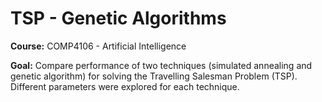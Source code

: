 # TSP - Genetic Algorithms

**Course:** COMP4106 - Artificial Intelligence

**Goal:** Compare performance of two techniques (simulated annealing and genetic algorithm) for solving the Travelling Salesman Problem (TSP). Different parameters were explored for each technique.
